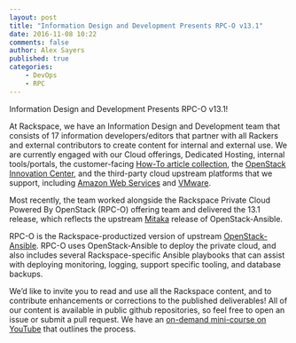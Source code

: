 ```yaml
---
layout: post
title: "Information Design and Development Presents RPC-O v13.1"
date: 2016-11-08 10:22
comments: false
author: Alex Sayers
published: true
categories:
    - DevOps
    - RPC
---
```


Information Design and Development Presents RPC-O v13.1!

<!-- more -->

At Rackspace, we have an Information Design and Development team that consists
of 17 information developers/editors that partner with all Rackers and external
contributors to create content for internal and external use. We are currently
engaged with our Cloud offerings, Dedicated Hosting, internal tools/portals,
the customer-facing
[How-To article collection](https://support.rackspace.com/how-to/),
the [OpenStack Innovation Center](https://osic.org/),
and the third-party cloud upstream platforms that we support, including
[Amazon Web Services](https://www.rackspace.com/managed-aws) and
[VMware](https://www.rackspace.com/managed-hosting/vmware).

Most recently, the team worked alongside the Rackspace Private Cloud Powered By
OpenStack (RPC-O) offering team and delivered the 13.1 release, which reflects
the upstream
[Mitaka](http://docs.openstack.org/developer/openstack-ansible/mitaka/) release
of OpenStack-Ansible.

RPC-O is the Rackspace-productized version of upstream
[OpenStack-Ansible](http://docs.openstack.org/developer/openstack-ansible/).
RPC-O uses OpenStack-Ansible to deploy the private cloud, and also includes several
Rackspace-specific Ansible playbooks that can assist with deploying monitoring,
logging, support specific tooling, and database backups.

We’d like to invite you to read and use all the Rackspace content, and to
contribute enhancements or corrections to the published deliverables!  All of
our content is available in public github repositories, so feel free to open an
issue or submit a pull request.  We have an
[on-demand mini-course on YouTube](https://www.youtube.com/watch?v=haFooDkKr-A&feature=youtu.be)
that outlines the process.
